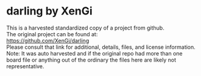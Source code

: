 
# darling by XenGi  
This is a harvested standardized copy of a project from github.  
The original project can be found at:  
https://github.com/XenGi/darling  
Please consult that link for additional, details, files, and license information.  
Note: It was auto harvested and if the original repo had more than one board file or anything out of the ordinary the files here are likely not representative.  
    